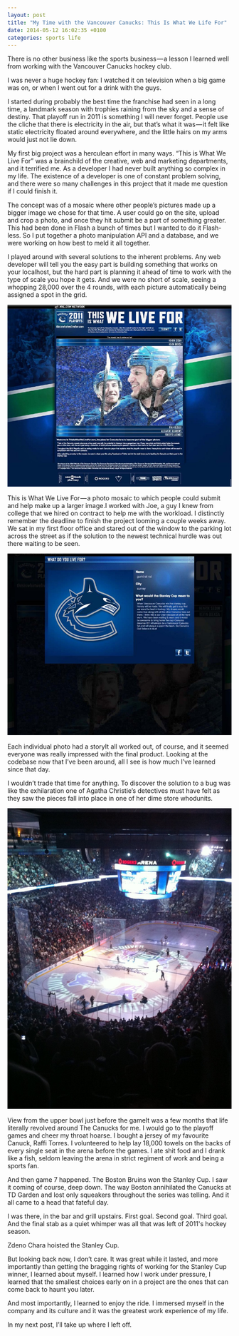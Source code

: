 ```yaml
---
layout: post
title: "My Time with the Vancouver Canucks: This Is What We Life For"
date: 2014-05-12 16:02:35 +0100
categories: sports life
---
```

There is no other business like the sports business — a lesson I learned well from working with the Vancouver Canucks hockey club.

I was never a huge hockey fan: I watched it on television when a big game was on, or when I went out for a drink with the guys.

I started during probably the best time the franchise had seen in a long time, a landmark season with trophies raining from the sky and a sense of destiny. That playoff run in 2011 is something I will never forget. People use the cliche that there is electricity in the air, but that’s what it was — it felt like static electricity floated around everywhere, and the little hairs on my arms would just not lie down.

My first big project was a herculean effort in many ways. “This is What We Live For” was a brainchild of the creative, web and marketing departments, and it terrified me. As a developer I had never built anything so complex in my life. The existence of a developer is one of constant problem solving, and there were so many challenges in this project that it made me question if I could finish it.

The concept was of a mosaic where other people’s pictures made up a bigger image we chose for that time. A user could go on the site, upload and crop a photo, and once they hit submit be a part of something greater. This had been done in Flash a bunch of times but I wanted to do it Flash-less. So I put together a photo manipulation API and a database, and we were working on how best to meld it all together.

I played around with several solutions to the inherent problems. Any web developer will tell you the easy part is building something that works on your localhost, but the hard part is planning it ahead of time to work with the type of scale you hope it gets. And we were no short of scale, seeing a whopping 28,000 over the 4 rounds, with each picture automatically being assigned a spot in the grid.

![thisiswhatwelivefor.com](/assets/images/2014-05-12/02.jpg)

This is What We Live For — a photo mosaic to which people could submit and help make up a larger image.I worked with Joe, a guy I knew from college that we hired on contract to help me with the workload. I distinctly remember the deadline to finish the project looming a couple weeks away. We sat in my first floor office and stared out of the window to the parking lot across the street as if the solution to the newest technical hurdle was out there waiting to be seen.

![thisiswhatwelivefor.com](/assets/images/2014-05-12/03.jpg)

Each individual photo had a storyIt all worked out, of course, and it seemed everyone was really impressed with the final product. Looking at the codebase now that I’ve been around, all I see is how much I’ve learned since that day.

I wouldn’t trade that time for anything. To discover the solution to a bug was like the exhilaration one of Agatha Christie’s detectives must have felt as they saw the pieces fall into place in one of her dime store whodunits.

![thisiswhatwelivefor.com](/assets/images/2014-05-12/04.jpg)

View from the upper bowl just before the gameIt was a few months that life literally revolved around The Canucks for me. I would go to the playoff games and cheer my throat hoarse. I bought a jersey of my favourite Canuck, Raffi Torres. I volunteered to help lay 18,000 towels on the backs of every single seat in the arena before the games. I ate shit food and I drank like a fish, seldom leaving the arena in strict regiment of work and being a sports fan.

And then game 7 happened. The Boston Bruins won the Stanley Cup. I saw it coming of course, deep down. The way Boston annihilated the Canucks at TD Garden and lost only squeakers throughout the series was telling. And it all came to a head that fateful day.

I was there, in the bar and grill upstairs. First goal. Second goal. Third goal. And the final stab as a quiet whimper was all that was left of 2011's hockey season.

Zdeno Chara hoisted the Stanley Cup.

But looking back now, I don’t care. It was great while it lasted, and more importantly than getting the bragging rights of working for the Stanley Cup winner, I learned about myself. I learned how I work under pressure, I learned that the smallest choices early on in a project are the ones that can come back to haunt you later.

And most importantly, I learned to enjoy the ride. I immersed myself in the company and its culture and it was the greatest work experience of my life.

In my next post, I’ll take up where I left off.
